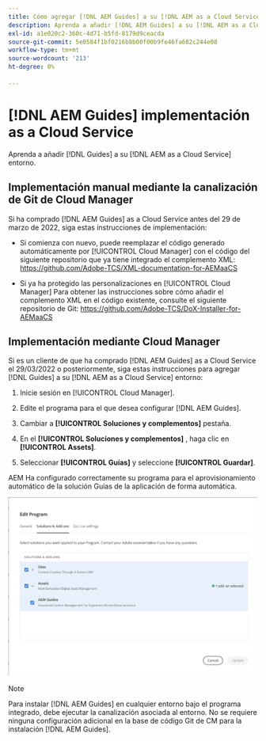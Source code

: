 ```yaml
---
title: Cómo agregar [!DNL AEM Guides] a su [!DNL AEM as a Cloud Service] entorno
description: Aprenda a añadir [!DNL AEM Guides] a su [!DNL AEM as a Cloud Service] entorno
exl-id: a1e020c2-360c-4d71-b5fd-8179d9ceacda
source-git-commit: 5e0584f1bf0216b8b00f00b9fe46fa682c244e08
workflow-type: tm+mt
source-wordcount: '213'
ht-degree: 0%

---
```


# [!DNL AEM Guides] implementación as a Cloud Service

Aprenda a añadir [!DNL Guides] a su [!DNL AEM as a Cloud Service] entorno.

## Implementación manual mediante la canalización de Git de Cloud Manager

Si ha comprado [!DNL AEM Guides] as a Cloud Service antes del 29 de marzo de 2022, siga estas instrucciones de implementación:

* Si comienza con nuevo, puede reemplazar el código generado automáticamente por [!UICONTROL Cloud Manager] con el código del siguiente repositorio que ya tiene integrado el complemento XML: https://github.com/Adobe-TCS/XML-documentation-for-AEMaaCS

* Si ya ha protegido las personalizaciones en [!UICONTROL Cloud Manager] Para obtener las instrucciones sobre cómo añadir el complemento XML en el código existente, consulte el siguiente repositorio de Git: https://github.com/Adobe-TCS/DoX-Installer-for-AEMaaCS

## Implementación mediante Cloud Manager

Si es un cliente de que ha comprado [!DNL AEM Guides] as a Cloud Service el 29/03/2022 o posteriormente, siga estas instrucciones para agregar [!DNL Guides] a su [!DNL AEM as a Cloud Service] entorno:

1. Inicie sesión en [!UICONTROL Cloud Manager].

1. Edite el programa para el que desea configurar [!DNL AEM Guides].

1. Cambiar a **[!UICONTROL Soluciones y complementos]** pestaña.

1. En el **[!UICONTROL Soluciones y complementos]** , haga clic en **[!UICONTROL Assets]**.

1. Seleccionar **[!UICONTROL Guías]** y seleccione **[!UICONTROL Guardar]**.

AEM Ha configurado correctamente su programa para el aprovisionamiento automático de la solución Guías de la aplicación de forma automática.

![AEM Configuración de la solución Guides](assets/addon-configuration.png)

>[!NOTE]
>
>Para instalar [!DNL AEM Guides] en cualquier entorno bajo el programa integrado, debe ejecutar la canalización asociada al entorno. No se requiere ninguna configuración adicional en la base de código Git de CM para la instalación [!DNL AEM Guides].
